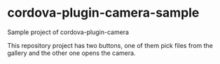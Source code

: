 # cordova-plugin-camera-sample
Sample project of cordova-plugin-camera

This repository project has two buttons, one of them pick files from the gallery and the other one opens the camera.